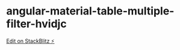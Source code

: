 # angular-material-table-multiple-filter-hvidjc

[Edit on StackBlitz ⚡️](https://stackblitz.com/edit/angular-material-table-multiple-filter-hvidjc)